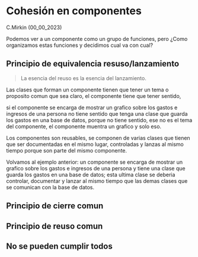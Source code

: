 # Cohesión en componentes
C.Mirkin (00_00_2023)

Podemos ver a un componente como un grupo de funciones, pero ¿Como organizamos estas funciones y decidimos cual va con cual?

## Principio de equivalencia resuso/lanzamiento

> La esencia del reuso es la esencia del lanzamiento.

Las clases que forman un componente tienen que tener un tema o proposito comun que sea claro, el componente tiene que tener sentido, 

si el componente se encarga de mostrar un grafico sobre los gastos e ingresos de una persona no tiene sentido que tenga una clase que guarda los gastos en una base de datos, porque no tiene sentido, ese no es el tema del componente, el componente muentra un grafico y solo eso.

Los componentes son reusables, se componen de varias clases que tienen que ser documentadas en el mismo lugar, controladas y lanzas al mismo tiempo porque son parte del mismo componente. 

Volvamos al ejemplo anterior: un componente se encarga de mostrar un grafico sobre los gastos e ingresos de una persona y tiene una clase que guarda los gastos en una base de datos; esta ultima clase se deberia controlar, documentar y lanzar al mismo tiempo que las demas clases que se comunican con la base de datos.

## Principio de cierre comun



## Principio de reuso comun



## No se pueden cumplir todos